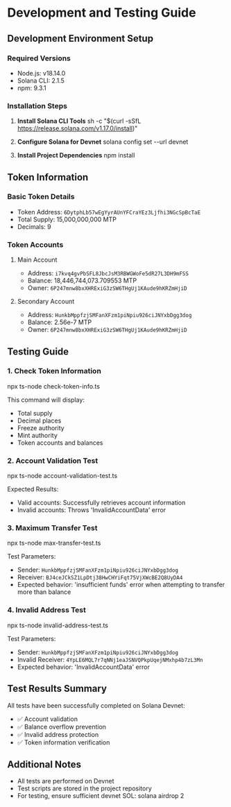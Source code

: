 # Development and Testing Guide

## Development Environment Setup

### Required Versions
- Node.js: v18.14.0
- Solana CLI: 2.1.5
- npm: 9.3.1

### Installation Steps

1. **Install Solana CLI Tools**
sh -c "$(curl -sSfL https://release.solana.com/v1.17.0/install)"

2. **Configure Solana for Devnet**
solana config set --url devnet

3. **Install Project Dependencies**
npm install

## Token Information

### Basic Token Details
- Token Address: `6DytphLb57wEgYyrAUnYFCraYEz3Ljfhi3NGcSpBcTaE`
- Total Supply: 15,000,000,000 MTP
- Decimals: 9

### Token Accounts
1. Main Account
   - Address: `i7kvq4gvPbSFL8JbcJsM3RBWGWoFe5dR27L3DH9mFSS`
   - Balance: 18,446,744,073.709553 MTP
   - Owner: `6P247mnw8bxXHRExiG3zSW6THgUj1KAude9hKRZmHjiD`

2. Secondary Account
   - Address: `HunkbMppfzjSMFanXFzm1piNpiu926ciJNYxbDgg3dog`
   - Balance: 2.56e-7 MTP
   - Owner: `6P247mnw8bxXHRExiG3zSW6THgUj1KAude9hKRZmHjiD`

## Testing Guide

### 1. Check Token Information
npx ts-node check-token-info.ts

This command will display:
- Total supply
- Decimal places
- Freeze authority
- Mint authority
- Token accounts and balances

### 2. Account Validation Test
npx ts-node account-validation-test.ts

Expected Results:
- Valid accounts: Successfully retrieves account information
- Invalid accounts: Throws 'InvalidAccountData' error

### 3. Maximum Transfer Test
npx ts-node max-transfer-test.ts

Test Parameters:
- Sender: `HunkbMppfzjSMFanXFzm1piNpiu926ciJNYxbDgg3dog`
- Receiver: `BJ4ceJCkSZ1LpDtj38HwCHYiFqt75VjXWcBE2Q8UyDA4`
- Expected behavior: 'insufficient funds' error when attempting to transfer more than balance

### 4. Invalid Address Test
npx ts-node invalid-address-test.ts

Test Parameters:
- Sender: `HunkbMppfzjSMFanXFzm1piNpiu926ciJNYxbDgg3dog`
- Invalid Receiver: `4YpLE6MQL7r7qNNj1eaJSNVQPkpUqejNMxhp4b7zL3Mn`
- Expected behavior: 'InvalidAccountData' error

## Test Results Summary

All tests have been successfully completed on Solana Devnet:
- ✅ Account validation
- ✅ Balance overflow prevention
- ✅ Invalid address protection
- ✅ Token information verification

## Additional Notes
- All tests are performed on Devnet
- Test scripts are stored in the project repository
- For testing, ensure sufficient devnet SOL: solana airdrop 2
